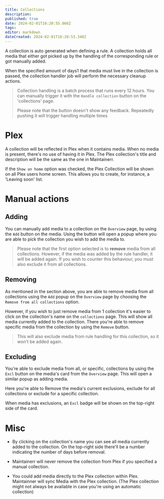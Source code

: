 ```yaml
---
title: Collections
description: 
published: true
date: 2024-02-01T16:20:55.866Z
tags: 
editor: markdown
dateCreated: 2024-02-01T16:20:53.348Z
---
```


A collection is auto generated when defining a rule. A collection holds all media that either got picked up by the handling of the corresponding rule or got manually added. 

When the specified amount of days1 that media must live in the collection is passed, the collection handler job will perform the necessary cleanup actions.

> Collection handling is a batch process that runs every 12 hours. You can manually trigger it with the `Handle collection` button on the 'collections' page.
> 
> 
> Please note that the button doesn't show any feedback. Repeatedly pushing it will trigger handling multiple times

# Plex

A collection will be reflected in Plex when it contains media. When no media is present, there's no use of having it in Plex. The Plex collection's title and description will be the same as the one in Maintainerr. 

If the `Show on home` option was checked, the Plex Collection will be shown on all Plex users home screen. This allows you to create, for instance, a 'Leaving soon' list.

# Manual actions

## Adding

You can manually add media to a collection on the `Overview` page, by using the `Add` button on the media. Using the button will open a popup where you are able to pick the collection you wish to add the media to. 

> Please note that the first option selected is to **remove** media from all collections. However, if the media was added by the rule handler, it will be added again. If you wish to counter this behaviour, you must also exclude it from all collections.

## Removing

As mentioned in the section above, you are able to remove media from all collections using the `Add` popup on the `Overview` page by choosing the `Remove from all collections` option.

However, if you wish to just remove media from 1 collection it's easier to click on the collection's name on the `collections` page. This will show all media currently added to the collection. There you're able to remove specific media from the collection by using the `Remove` button. 

> This will also exclude media from rule handling for this collection, so it won't be added again.

## Excluding
You're able to exclude media from all, or specific, collections by using the `Excl` button on the media's card from the `Overview` page. This will open a similar popup as adding media. 

Here you're able to Remove the media's current exclusions, exclude for all collections or exclude for a specific collection.

When media has exclusions, an `Excl` badge will be shown on the top-right side of the card.

# Misc

- By clicking on the collection's name you can see all media currently added to the collection. On the top-right side there'll be a number indicating the number of days before removal.

- Maintainerr will never remove the collection from Plex if you specified a manual collection. 

- You could add media directly to the Plex collection within Plex. Maintainner will sync Media with the Plex collection. (The Plex collection might not always be available in case you're using an automatic collection)
